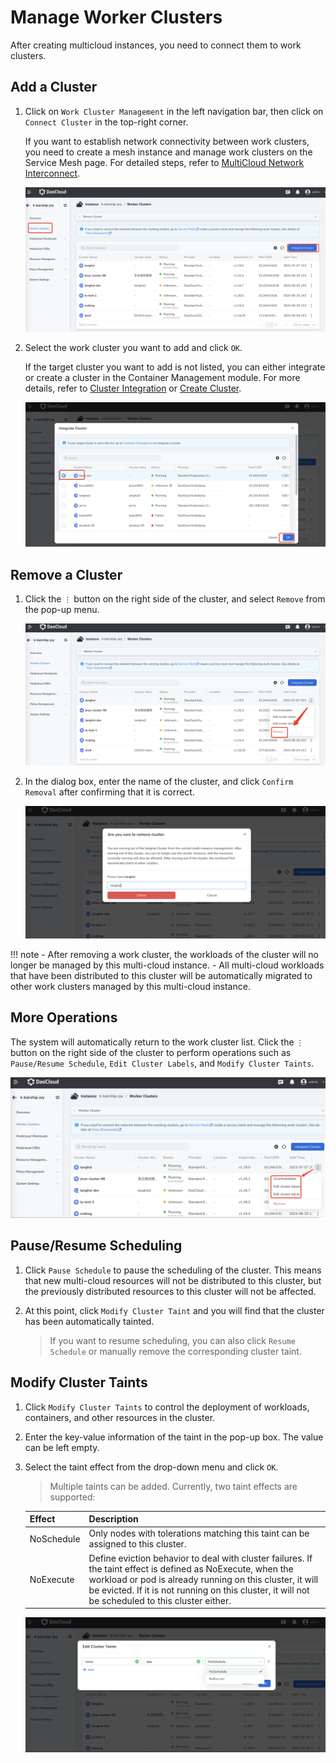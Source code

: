 # Manage Worker Clusters

After creating multicloud instances, you need to connect them to work clusters.

## Add a Cluster

1. Click on `Work Cluster Management` in the left navigation bar, then click on `Connect Cluster` in the top-right corner.

    If you want to establish network connectivity between work clusters, you need to create a mesh instance and manage work clusters on the Service Mesh page. For detailed steps, refer to [MultiCloud Network Interconnect](../mspider/user-guide/multicluster/cluster-interconnect.md).

    ![Connect Cluster](images/cluster01.png)

2. Select the work cluster you want to add and click `OK`.

    If the target cluster you want to add is not listed, you can either integrate or create a cluster in the Container Management module. For more details, refer to [Cluster Integration](../kpanda/user-guide/clusters/integrate-cluster.md) or [Create Cluster](../kpanda/user-guide/clusters/create-cluster.md).

    ![Confirm](images/cluster02.png)

## Remove a Cluster

1. Click the `⋮` button on the right side of the cluster, and select `Remove` from the pop-up menu.

    ![Removal](images/cluster03.png)

2. In the dialog box, enter the name of the cluster, and click `Confirm Removal` after confirming that it is correct.

    ![Removal](images/cluster04.png)

!!! note
    - After removing a work cluster, the workloads of the cluster will no longer be managed by this multi-cloud instance.
    - All multi-cloud workloads that have been distributed to this cluster will be automatically migrated to other work clusters managed by this multi-cloud instance.

## More Operations

The system will automatically return to the work cluster list. Click the `⋮` button on the right side of the cluster to perform operations such as `Pause/Resume Schedule`, `Edit Cluster Labels`, and `Modify Cluster Taints`.

![More Operations](images/cluster05.png)

## Pause/Resume Scheduling

1. Click `Pause Schedule` to pause the scheduling of the cluster. This means that new multi-cloud resources will not be distributed to this cluster, but the previously distributed resources to this cluster will not be affected.

2. At this point, click `Modify Cluster Taint` and you will find that the cluster has been automatically tainted.

    > If you want to resume scheduling, you can also click `Resume Schedule` or manually remove the corresponding cluster taint.

## Modify Cluster Taints

1. Click `Modify Cluster Taints` to control the deployment of workloads, containers, and other resources in the cluster.

2. Enter the key-value information of the taint in the pop-up box. The value can be left empty.

3. Select the taint effect from the drop-down menu and click `OK`.

    > Multiple taints can be added. Currently, two taint effects are supported:

    | Effect      | Description                                                  |
    | ----------- | ------------------------------------------------------------ |
    | NoSchedule  | Only nodes with tolerations matching this taint can be assigned to this cluster. |
    | NoExecute   | Define eviction behavior to deal with cluster failures. If the taint effect is defined as NoExecute, when the workload or pod is already running on this cluster, it will be evicted. If it is not running on this cluster, it will not be scheduled to this cluster either. |

   ![Modify Cluster Taint](images/cluster06.png)

